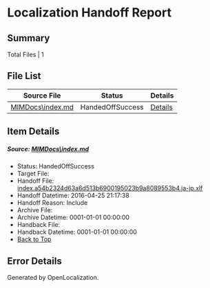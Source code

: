 # <a name='report-top'></a> Localization Handoff Report

## Summary
 Total Files | 1

## File List
 Source File | Status | Details 
 ----------- | ------ | ------- 
 [MIMDocs\index.md](https://github.com/Microsoft/MIMDocs-pr/blob/7639dc76a809b5f8552bca52018b02a0b0df8c7f/MIMDocs/index.md) | HandedOffSuccess | [Details](#62f14b7d815943bda0ecf7c608bbf05a0c1c852c81)

## Item Details
##### <a name='62f14b7d815943bda0ecf7c608bbf05a0c1c852c81'></a> Source: [MIMDocs\index.md](https://github.com/Microsoft/MIMDocs-pr/blob/7639dc76a809b5f8552bca52018b02a0b0df8c7f/MIMDocs/index.md)
* Status: HandedOffSuccess
* Target File: 
* Handoff File: [index.a54b2324d63a6d513b6900195023b9a8089553b4.ja-jp.xlf](https://github.com/Microsoft/EM.handoff/blob/76f249d19448748f889b36b937fc83cba14f66c1/ol-handoff/Microsoft/MIMDocs-pr.ja-jp/master/index.a54b2324d63a6d513b6900195023b9a8089553b4.ja-jp.xlf)
* Handoff Datetime: 2016-04-25 21:17:38
* Handoff Reason: Include
* Archive File: 
* Archive Datetime: 0001-01-01 00:00:00
* Handback File: 
* Handback Datetime: 0001-01-01 00:00:00
* [Back to Top](#report-top)


## Error Details

Generated by OpenLocalization.
